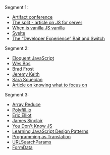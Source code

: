Segment 1:

* [Artifact conference](https://artifactconf.com/)
* [The split - article on JS for server](https://adactio.com/journal/15050)
* [When is vanilla JS vanilla](https://gomakethings.com/when-is-vanilla-js-vanilla/)
* [Svelte](https://svelte.dev/)
* [The “Developer Experience” Bait and Switch](https://infrequently.org/2018/09/the-developer-experience-bait-and-switch/)

Segment 2:

* [Eloquent JavaScript](https://eloquentjavascript.net/)
* [Wes Bos](https://wesbos.com/)
* [Brad Frost](http://bradfrost.com/)
* [Jeremy Keith](https://adactio.com/)
* [Sara Soueidan](https://www.sarasoueidan.com/)
* [Article on knowing what to focus on](https://gomakethings.com/knowing-what-to-focus-on/)

Segment 3:

* [Array Reduce](https://gomakethings.com/using-array.reduce-in-vanilla-js/)
* [Polyfill.io](https://polyfill.io/v3/)
* [Eric Elliot](https://medium.com/@_ericelliott)
* [James Sinclair](https://jrsinclair.com/)
* [You Don't Know JS](https://github.com/getify/You-Dont-Know-JS)
* [Learning JavaScript Design Patterns](https://addyosmani.com/resources/essentialjsdesignpatterns/book/)
* [Programming as Translation](https://increment.com/internationalization/programming-as-translation/)
* [URLSearchParams](https://developer.mozilla.org/en-US/docs/Web/API/URLSearchParams)
* [FormData](https://developer.mozilla.org/en-US/docs/Web/API/FormData)

